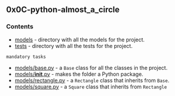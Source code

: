 ## 0x0C-python-almost_a_circle

### Contents

* [models]() - directory with all the models for the project.
* [tests]() - directory with all the tests for the project.

`mandatory tasks`

* [models/base.py]() - a `Base` class for all the classes in the project.
* [models/__init__.py]() - makes the folder a Python package.
* [models/rectangle.py]() - a `Rectangle` class that inherits from `Base`.
* [models/square.py]() - a `Square` class that inherits from `Rectangle`
